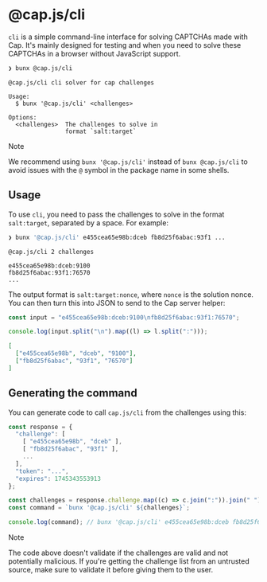 # @cap.js/cli

`cli` is a simple command-line interface for solving CAPTCHAs made with Cap. It's mainly designed for testing and when you need to solve these CAPTCHAs in a browser without JavaScript support.

```bash
❯ bunx @cap.js/cli
```

```
@cap.js/cli cli solver for cap challenges

Usage:
  $ bunx '@cap.js/cli' <challenges>

Options:
  <challenges>  The challenges to solve in
                format `salt:target`
```

> [!NOTE]
> We recommend using `bunx '@cap.js/cli'` instead of `bunx @cap.js/cli` to avoid issues with the `@` symbol in the package name in some shells.

## Usage

To use `cli`, you need to pass the challenges to solve in the format `salt:target`, separated by a space. For example:

```bash
❯ bunx '@cap.js/cli' e455cea65e98b:dceb fb8d25f6abac:93f1 ...
```

```
@cap.js/cli 2 challenges

e455cea65e98b:dceb:9100
fb8d25f6abac:93f1:76570
...
```

The output format is `salt:target:nonce`, where `nonce` is the solution nonce. You can then turn this into JSON to send to the Cap server helper:

```js
const input = "e455cea65e98b:dceb:9100\nfb8d25f6abac:93f1:76570";

console.log(input.split("\n").map((l) => l.split(":")));
```

```json
[
  ["e455cea65e98b", "dceb", "9100"],
  ["fb8d25f6abac", "93f1", "76570"]
]
```

## Generating the command

You can generate code to call `cap.js/cli` from the challenges using this:

```js
const response = {
  "challenge": [
    [ "e455cea65e98b", "dceb" ],
    [ "fb8d25f6abac", "93f1" ],
    ...
  ],
  "token": "...",
  "expires": 1745343553913
};

const challenges = response.challenge.map((c) => c.join(":")).join(" ");
const command = `bunx '@cap.js/cli' ${challenges}`;

console.log(command); // bunx '@cap.js/cli' e455cea65e98b:dceb fb8d25f6abac:93f1 ...
```

> [!NOTE]
> The code above doesn't validate if the challenges are valid and not potentially malicious. If you're getting the challenge list from an untrusted source, make sure to validate it before giving them to the user.